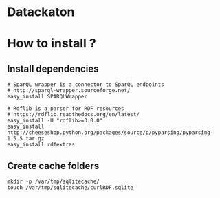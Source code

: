 Datackaton
==========

# How to install ?

## Install dependencies

```
# SparQL wrapper is a connector to SparQL endpoints
# http://sparql-wrapper.sourceforge.net/
easy_install SPARQLWrapper

# Rdflib is a parser for RDF resources
# https://rdflib.readthedocs.org/en/latest/
easy_install -U "rdflib>=3.0.0"
easy_install http://cheeseshop.python.org/packages/source/p/pyparsing/pyparsing-1.5.5.tar.gz
easy_install rdfextras
```

## Create cache folders

```
mkdir -p /var/tmp/sqlitecache/
touch /var/tmp/sqlitecache/curlRDF.sqlite
```
